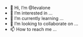 - 👋 Hi, I’m @Ievalone
- 👀 I’m interested in ...
- 🌱 I’m currently learning ...
- 💞️ I’m looking to collaborate on ...
- 📫 How to reach me ...

<!---
Ievalone/Ievalone is a ✨ special ✨ repository because its `README.md` (this file) appears on your GitHub profile.
You can click the Preview link to take a look at your changes.
--->
